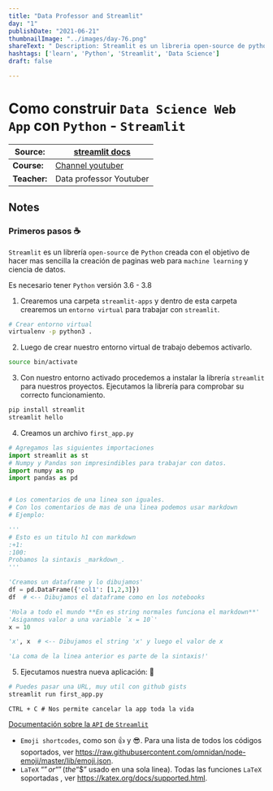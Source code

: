 ```yaml
---
title: "Data Professor and Streamlit"
day: "1"
publishDate: "2021-06-21"
thumbnailImage: "../images/day-76.png"
shareText: " Description: Streamlit es un libreria open-source de python para hacer mas sencillo crear paginas web para machine learning y ciencia de datos. "
hashtags: ['learn', 'Python', 'Streamlit', 'Data Science']
draft: false

---
```


# Como construir  `Data Science Web App` con `Python` - `Streamlit` 

| Source:      | [streamlit docs](https://docs.streamlit.io/en/stable/#) |
| ------------ | ------------------------------------------------------- |
| **Course:**  | [Channel youtuber](https://youtu.be/ZZ4B0QUHuNc)        |
| **Teacher:** | Data professor Youtuber                                 |



## Notes

### Primeros pasos :coffee:

`Streamlit` es un librería `open-source` de `Python` creada con el objetivo de hacer mas sencilla la creación de paginas web para `machine learning` y ciencia de datos.

Es necesario tener `Python` versión 3.6 - 3.8

1. Crearemos una carpeta `streamlit-apps` y dentro de esta carpeta crearemos un `entorno virtual` para trabajar con `streamlit`.

```bash
# Crear entorno virtual
virtualenv -p python3 .   
```

2. Luego  de crear nuestro entorno virtual de trabajo debemos activarlo.
``` Bash
source bin/activate 
```

3. Con nuestro entorno activado procedemos a instalar la librería `streamlit` para nuestros proyectos. Ejecutamos la librería para comprobar su correcto funcionamiento. 
```bash
pip install streamlit
streamlit hello
```

4. Creamos un archivo `first_app.py` 

```python
# Agregamos las siguientes importaciones
import streamlit as st
# Numpy y Pandas son impresindibles para trabajar con datos.
import numpy as np
import pandas as pd


# Los comentarios de una linea son iguales.
# Con los comentarios de mas de una linea podemos usar markdown
# Ejemplo: 

'''
# Esto es un titulo h1 con markdown
:+1:
:100:
Probamos la sintaxis _markdown_.
'''

'Creamos un dataframe y lo dibujamos'
df = pd.DataFrame({'col1': [1,2,3]})
df  # <-- Dibujamos el dataframe como en los notebooks

'Hola a todo el mundo **En es string normales funciona el markdown**'
'Asiganmos valor a una variable `x = 10`'
x = 10

'x', x  # <-- Dibujamos el string 'x' y luego el valor de x

'La coma de la linea anterior es parte de la sintaxis!'
```

5. Ejecutamos nuestra nueva aplicación: :100:

```bash
# Puedes pasar una URL, muy util con github gists
streamlit run first_app.py  
```

```
CTRL + C # Nos permite cancelar la app toda la vida
```

[Documentación sobre la `API` de `Streamlit`](https://docs.streamlit.io/en/stable/api.html)

- `Emoji shortcodes`, como son :+1: y  :sunglasses:. Para una lista de todos los códigos soportados, ver https://raw.githubusercontent.com/omnidan/node-emoji/master/lib/emoji.json.
- `LaTeX`  “$” or “$$” (the “$$” usado en una sola linea). Todas las funciones `LaTeX` soportadas , ver  https://katex.org/docs/supported.html.

